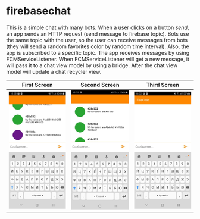 # firebasechat

This is a simple chat with many bots. When a user clicks on a button *send*, an app sends an HTTP request (send message to firebase topic). Bots use the same topic with the user, so the user can receive messages from bots (they will send a random favorites color by random time interval). Also, the app is subscribed to a specific topic. The app receives messages by using FCMServiceListener. When FCMServiceListener will get a new message, it will pass it to a chat view model by using a bridge.  After the chat view model will update a chat recycler view.

First Screen | Second Screen | Third Screen
------------ | ------------- | -------------
![alt text](https://raw.githubusercontent.com/don8387/firebasechat/develop/photo_1.jpg) | ![alt text](https://raw.githubusercontent.com/don8387/firebasechat/develop/photo_2.jpg) | ![alt text](https://raw.githubusercontent.com/don8387/firebasechat/develop/photo_3.jpg)
